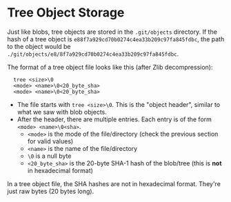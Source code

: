 # Tree Object Storage

Just like blobs, tree objects are stored in the `.git/objects` directory. If the hash of a tree object is `e88f7a929cd70b0274c4ea33b209c97fa845fdbc`, the path to the object would be `./git/objects/e8/8f7a929cd70b0274c4ea33b209c97fa845fdbc`.



The format of a tree object file looks like this (after Zlib decompression):

```
  tree <size>\0
  <mode> <name>\0<20_byte_sha>
  <mode> <name>\0<20_byte_sha>
```

* The file starts with `tree <size>\0`. This is the "object header", similar to what we saw with blob objects.
* After the header, there are multiple entries. Each entry is of the form `<mode> <name>\0<sha>`.
  * `<mode>` is the mode of the file/directory (check the previous section for valid values)
  * `<name>` is the name of the file/directory
  * `\0` is a null byte
  * `<20_byte_sha>` is the 20-byte SHA-1 hash of the blob/tree (this is **not** in hexadecimal format)

In a tree object file, the SHA hashes are not in hexadecimal format. They're just raw bytes (20 bytes long).
